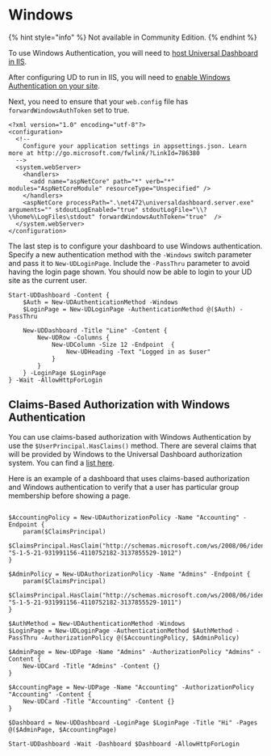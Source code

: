 # Windows

{% hint style="info" %}
Not available in Community Edition.
{% endhint %}

To use Windows Authentication, you will need to [host Universal Dashboard in IIS](https://github.com/adamdriscoll/universal-dashboard-documentation/tree/15ca122d89e54271ad0661a8e75dd3cf33c0520c/security/running-dashboards/iis.md).

After configuring UD to run in IIS, you will need to [enable Windows Authentication on your site](https://docs.microsoft.com/en-us/aspnet/core/security/authentication/windowsauth?view=aspnetcore-2.2#iis-configuration).

Next, you need to ensure that your `web.config` file has `forwardWindowsAuthToken` set to true.

```text
<?xml version="1.0" encoding="utf-8"?>
<configuration>
  <!--
    Configure your application settings in appsettings.json. Learn more at http://go.microsoft.com/fwlink/?LinkId=786380
  -->
  <system.webServer>
    <handlers>
      <add name="aspNetCore" path="*" verb="*" modules="AspNetCoreModule" resourceType="Unspecified" />
    </handlers>
    <aspNetCore processPath=".\net472\universaldashboard.server.exe" arguments="" stdoutLogEnabled="true" stdoutLogFile="\\?\%home%\LogFiles\stdout" forwardWindowsAuthToken="true"  />
  </system.webServer>
</configuration>
```

The last step is to configure your dashboard to use Windows authentication. Specify a new authentication method with the `-Windows` switch parameter and pass it to `New-UDLoginPage`. Include the `-PassThru` parameter to avoid having the login page shown. You should now be able to login to your UD site as the current user.

```text
Start-UDDashboard -Content {
    $Auth = New-UDAuthenticationMethod -Windows
    $LoginPage = New-UDLoginPage -AuthenticationMethod @($Auth) -PassThru

    New-UDDashboard -Title "Line" -Content { 
        New-UDRow -Columns {
            New-UDColumn -Size 12 -Endpoint  {
                New-UDHeading -Text "Logged in as $user"
            }
        }
    } -LoginPage $LoginPage 
} -Wait -AllowHttpForLogin
```

## Claims-Based Authorization with Windows Authentication 

You can use claims-based authorization with Windows Authentication by use the `$UserPrincipal.HasClaims()` method. There are several claims that will be provided by Windows to the Universal Dashboard authorization system. You can find a [list here](https://docs.microsoft.com/en-us/windows-server/identity/ad-fs/technical-reference/the-role-of-claims). 

Here is an example of a dashboard that uses claims-based authorization and Windows authentication to verify that a user has particular group membership before showing a page. 

```text

$AccountingPolicy = New-UDAuthorizationPolicy -Name "Accounting" -Endpoint {
    param($ClaimsPrincipal)
    $ClaimsPrincipal.HasClaim("http://schemas.microsoft.com/ws/2008/06/identity/claims/groupsid", "S-1-5-21-931991156-4110752182-3137855529-1012") 
}

$AdminPolicy = New-UDAuthorizationPolicy -Name "Admins" -Endpoint {
    param($ClaimsPrincipal)
    $ClaimsPrincipal.HasClaim("http://schemas.microsoft.com/ws/2008/06/identity/claims/groupsid", "S-1-5-21-931991156-4110752182-3137855529-1011")
}

$AuthMethod = New-UDAuthenticationMethod -Windows
$LoginPage = New-UDLoginPage -AuthenticationMethod $AuthMethod -PassThru -AuthorizationPolicy @($AccountingPolicy, $AdminPolicy)

$AdminPage = New-UDPage -Name "Admins" -AuthorizationPolicy "Admins" -Content {
    New-UDCard -Title "Admins" -Content {}
}

$AccountingPage = New-UDPage -Name "Accounting" -AuthorizationPolicy "Accounting" -Content {
    New-UDCard -Title "Accounting" -Content {}
}

$Dashboard = New-UDDashboard -LoginPage $LoginPage -Title "Hi" -Pages @($AdminPage, $AccountingPage)

Start-UDDashboard -Wait -Dashboard $Dashboard -AllowHttpForLogin

```

